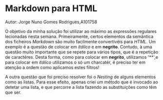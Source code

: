 # Markdown para HTML

Autor: Jorge Nuno Gomes Rodrigues,A101758

O objetivo da minha solução foi utilizar ao máximo as expressões regulares lecionadas nesta semana. Primeiramente, certos elementos da semântica dos ficheiros _Markdown_ são muito facilmente convertivéis para _HTML_. Um exemplo é a questão de colocar em _itálico_ e em **negrito**. Contudo, à uma questão muito importante que se repete para vários tipos, que é a repetição de caractéres. Desta forma, como para colocar em **negrito**, utilizamos '**',e para colocar em _itálico_ utilizamos o só um charcatér, é preciso ter em atenção a ordem como aplicamos estes filtros!

A outra questão que foi preciso resolver foi o _Nesting_ de alguns elementos como as listas. Para esse efeito, apenas criei um método que é invocado ao detetar uma lista, e que percorre a lista fazendo as substituições como têm que ser.